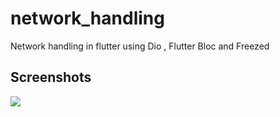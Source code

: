 # network_handling

Network handling in flutter using Dio , Flutter Bloc and Freezed

## Screenshots
<img src="https://raw.githubusercontent.com/ashishrawat2911/network_handling/master/screenshots/moviescreenshot.png">
